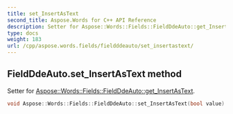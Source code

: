 ```yaml
---
title: set_InsertAsText
second_title: Aspose.Words for C++ API Reference
description: Setter for Aspose::Words::Fields::FieldDdeAuto::get_InsertAsText. 
type: docs
weight: 183
url: /cpp/aspose.words.fields/fieldddeauto/set_insertastext/
---
```

## FieldDdeAuto.set_InsertAsText method


Setter for [Aspose::Words::Fields::FieldDdeAuto::get_InsertAsText](../get_insertastext/).

```cpp
void Aspose::Words::Fields::FieldDdeAuto::set_InsertAsText(bool value)
```

